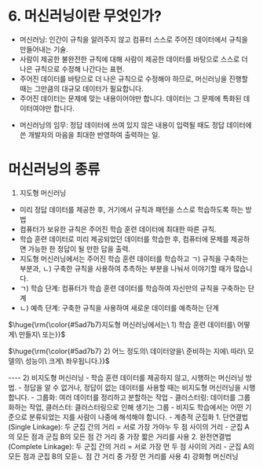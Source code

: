 # 6. 머신러닝이란 무엇인가?
- 머신러닝: 인간이 규칙을 알려주지 않고 컴퓨터 스스로 주어진 데이터에서 규칙을 만들어내는 기술.
- 사람이 제공한 불완전한 규칙에 대해 사람이 제공한 데이터를 바탕으로 스스로 더 나은 규칙으로 수정해 나간다는 표현.
- 주어진 데이터를 바탕으로 더 나은 규칙으로 수정해야 하므로, 머신러닝을 진행할 때는 그만큼의 대규모 데이터가 필요합니다.
- 주어진 데이터는 문제에 맞는 내용이어야만 합니다. 데이터는 그 문제에 특화된 데이터여야만 합니다.
* 머신러닝의 임무: 정답 데이터에 쓰여 있지 않은 내용이 입력될 때도 정답 데이터에 쓴 개발자의 마음을 최대한 반영하여 출력하는 일.

# 머신러닝의 종류
1) 지도형 머신러닝
- 미리 정답 데이터를 제공한 후, 거기에서 규칙과 패턴을 스스로 학습하도록 하는 방법
- 컴퓨터가 보유한 규칙은 주어진 학습 훈련 데이터에 최대한 따른 규칙.
- 학습 훈련 데이터로 미리 제공되었던 데이터를 학습한 후, 컴퓨터에 문제를 제공하면 가능한 한 정답이 될 만한 답을 출력.
- 지도형 머신러닝에서는 주어진 학습 훈련 데이터를 학습하고 ㄱ) 규칙을 구축하는 부분과, ㄴ) 구축한 규칙을 사용하여 추측하는 부분을 나눠서 이야기할 때가 많습니다.
- ㄱ) 학습 단계: 컴퓨터가 학습 훈련 데이터를 학습하여 자신만의 규칙을 구축하는 단계
- ㄴ) 예측 단계: 구축한 규칙을 사용하여 새로운 데이터를 예측하는 단계
<p>$\huge{\rm{\color{#5ad7b7}지도형 머신러닝에서는\ 1) 학습 훈련 데이터를\ 어떻게\ 만들지\ 또는}}$</p>
<p>$\huge{\rm{\color{#5ad7b7} 2) 어느 정도의\ 데이터양을\ 준비하는 지에\ 따라\ 모델의\ 성능이\ 크게\ 좌우됩니다.}}$</p>
----
2) 비지도형 머신러닝
- 학습 훈련 데이터를 제공하지 않고, 시행하는 머신러닝 방법.
- 정답을 알 수 없거나, 정답이 없는 데이터를 사용할 때는 비지도형 머신러닝을 시행합니다.
- 그룹화: 여러 데이터를 정리하고 분할하는 작업
- 클러스터링: 데이터를 그룹화하는 작업, 클러스터: 클러스터링으로 인해 생기는 그룹
- 비지도 학습에서는 어떤 기준으로 분류되었는 지를 사람이 나중에 해석해야 합니다.
- 계층적 군집화
1. 단연결법 (Single Linkage): 두 군집 간의 거리 = 서로 가장 가아누 두 점 사이의 거리
- 군집 A의 모든 점과 군집 B의 모든 점 간 거리 중 가장 짧은 거리를 사용
2. 완전연결법 (Complete Linkage): 두 군집 간의 거리 = 서로 가장 먼 두 점 사이의 거리
- 군집 A의 모든 점과 군집 B의 모듣ㄴ 점 간 거리 중 가장 먼 거리를 사용 
4) 강화형 머신러닝
